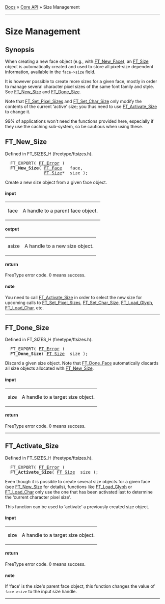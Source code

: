 [Docs](ft2-index.md) &raquo; [Core API](ft2-toc.md#core-api) &raquo; Size Management

-------------------------------

# Size Management

## Synopsis

When creating a new face object (e.g., with <a href="../ft2-base_interface/#ft_new_face">FT_New_Face</a>), an <a href="../ft2-base_interface/#ft_size">FT_Size</a> object is automatically created and used to store all pixel-size dependent information, available in the `face->size` field.

It is however possible to create more sizes for a given face, mostly in order to manage several character pixel sizes of the same font family and style. See <a href="../ft2-sizes_management/#ft_new_size">FT_New_Size</a> and <a href="../ft2-sizes_management/#ft_done_size">FT_Done_Size</a>.

Note that <a href="../ft2-base_interface/#ft_set_pixel_sizes">FT_Set_Pixel_Sizes</a> and <a href="../ft2-base_interface/#ft_set_char_size">FT_Set_Char_Size</a> only modify the contents of the current &lsquo;active&rsquo; size; you thus need to use <a href="../ft2-sizes_management/#ft_activate_size">FT_Activate_Size</a> to change it.

99% of applications won't need the functions provided here, especially if they use the caching sub-system, so be cautious when using these.

## FT_New_Size

Defined in FT_SIZES_H (freetype/ftsizes.h).

<div class = "codehilite">
<pre>
  FT_EXPORT( <a href="../ft2-basic_types/#ft_error">FT_Error</a> )
  <b>FT_New_Size</b>( <a href="../ft2-base_interface/#ft_face">FT_Face</a>   face,
               <a href="../ft2-base_interface/#ft_size">FT_Size</a>*  size );
</pre>
</div>


Create a new size object from a given face object.

<h4>input</h4>
<table class="fields">
<tr><td class="val" id="face">face</td><td class="desc">
<p>A handle to a parent face object.</p>
</td></tr>
</table>

<h4>output</h4>
<table class="fields">
<tr><td class="val" id="asize">asize</td><td class="desc">
<p>A handle to a new size object.</p>
</td></tr>
</table>

<h4>return</h4>

FreeType error code. 0&nbsp;means success.

<h4>note</h4>

You need to call <a href="../ft2-sizes_management/#ft_activate_size">FT_Activate_Size</a> in order to select the new size for upcoming calls to <a href="../ft2-base_interface/#ft_set_pixel_sizes">FT_Set_Pixel_Sizes</a>, <a href="../ft2-base_interface/#ft_set_char_size">FT_Set_Char_Size</a>, <a href="../ft2-base_interface/#ft_load_glyph">FT_Load_Glyph</a>, <a href="../ft2-base_interface/#ft_load_char">FT_Load_Char</a>, etc.

<hr>

## FT_Done_Size

Defined in FT_SIZES_H (freetype/ftsizes.h).

<div class = "codehilite">
<pre>
  FT_EXPORT( <a href="../ft2-basic_types/#ft_error">FT_Error</a> )
  <b>FT_Done_Size</b>( <a href="../ft2-base_interface/#ft_size">FT_Size</a>  size );
</pre>
</div>


Discard a given size object. Note that <a href="../ft2-base_interface/#ft_done_face">FT_Done_Face</a> automatically discards all size objects allocated with <a href="../ft2-sizes_management/#ft_new_size">FT_New_Size</a>.

<h4>input</h4>
<table class="fields">
<tr><td class="val" id="size">size</td><td class="desc">
<p>A handle to a target size object.</p>
</td></tr>
</table>

<h4>return</h4>

FreeType error code. 0&nbsp;means success.

<hr>

## FT_Activate_Size

Defined in FT_SIZES_H (freetype/ftsizes.h).

<div class = "codehilite">
<pre>
  FT_EXPORT( <a href="../ft2-basic_types/#ft_error">FT_Error</a> )
  <b>FT_Activate_Size</b>( <a href="../ft2-base_interface/#ft_size">FT_Size</a>  size );
</pre>
</div>


Even though it is possible to create several size objects for a given face (see <a href="../ft2-sizes_management/#ft_new_size">FT_New_Size</a> for details), functions like <a href="../ft2-base_interface/#ft_load_glyph">FT_Load_Glyph</a> or <a href="../ft2-base_interface/#ft_load_char">FT_Load_Char</a> only use the one that has been activated last to determine the &lsquo;current character pixel size&rsquo;.

This function can be used to &lsquo;activate&rsquo; a previously created size object.

<h4>input</h4>
<table class="fields">
<tr><td class="val" id="size">size</td><td class="desc">
<p>A handle to a target size object.</p>
</td></tr>
</table>

<h4>return</h4>

FreeType error code. 0&nbsp;means success.

<h4>note</h4>

If &lsquo;face&rsquo; is the size's parent face object, this function changes the value of `face->size` to the input size handle.

<hr>

